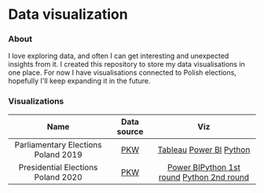 # Data visualization

### About

I love exploring data, and often I can get interesting and unexpected insights from it. I created this repository to store my data visualisations in one place. For now I have visualisations connected to Polish elections, hopefully I'll keep expanding it in the future. 

### Visualizations
| Name | Data source | Viz
| :---: | :---: | :---: |
| Parliamentary Elections Poland 2019 | [PKW](https://sejmsenat2019.pkw.gov.pl/sejmsenat2019/pl/dane_w_arkuszach) | [Tableau](https://public.tableau.com/app/profile/adrian.kurkowski/viz/Polishparliamentaryelections2019/Polishparliamentaryelections2019) [Power BI](https://app.powerbi.com/view?r=eyJrIjoiZWU0Zjg0YjMtNTlkNi00MDA5LTgyZjItNzhmNGNkNzAxZTNkIiwidCI6ImFmYmEzMTM2LThiNjktNGRjOS05NzRjLWQ3NzYyMzYyNWJiNiIsImMiOjh9) [Python](https://github.com/kurkowskiad/Data-visualisation/blob/main/Parliamentary%20Elections%20Poland%202019/notebooks/parliamentary%20elections%202019.ipynb) |
| Presidential Elections Poland 2020 | [PKW](https://prezydent20200628.pkw.gov.pl/prezydent20200628/pl/dane_w_arkuszach) | [Power BI](https://app.powerbi.com/reportEmbed?reportId=a7ef8ad8-d643-4de2-8bd2-7f8ca4de88ee&autoAuth=true&ctid=afba3136-8b69-4dc9-974c-d77623625bb6)[Python 1st round](https://github.com/kurkowskiad/Data-visualisation/blob/main/Presidential%20Elections%20Poland%202020/notebooks/presidential%20elections%201st%20round.ipynb) [Python 2nd round](https://github.com/kurkowskiad/Data-visualisation/blob/main/Presidential%20Elections%20Poland%202020/notebooks/presidential%20elections%202nd%20round.ipynb) |
